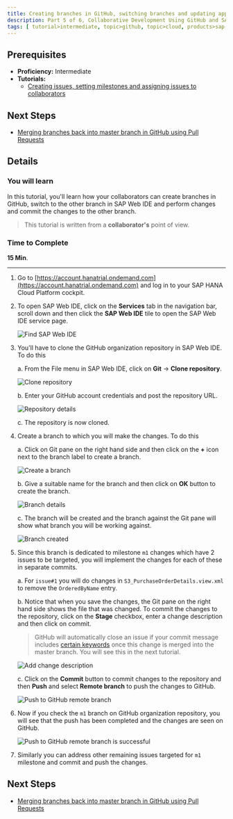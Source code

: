 ```yaml
---
title: Creating branches in GitHub, switching branches and updating application in different branch in SAP Web IDE
description: Part 5 of 6, Collaborative Development Using GitHub and SAP Web IDE
tags: [ tutorial>intermediate, topic>github, topic>cloud, products>sap-hana, products>sap-web-ide, products>sap-hana-cloud-platform ]
---
```

## Prerequisites  
 - **Proficiency:** Intermediate
 - **Tutorials:** 
    - [Creating issues, setting milestones and assigning issues to collaborators](http://www.sap.com/developer/tutorials/webide-github-issues-milestones.html)

## Next Steps
- [Merging branches back into master branch in GitHub using Pull Requests](http://www.sap.com/developer/tutorials/webide-github-merge-pull-request.html)

## Details
### You will learn  
In this tutorial, you'll learn how your collaborators can create branches in GitHub, switch to the other branch in SAP Web IDE and perform changes and commit the changes to the other branch. 

> This tutorial is written from a **collaborator's** point of view.


### Time to Complete
**15 Min**.

---

1. Go to [https://account.hanatrial.ondemand.com](https://account.hanatrial.ondemand.com) and log in to your SAP HANA Cloud Platform cockpit.

2. To open SAP Web IDE, click on the **Services** tab in the navigation bar, scroll down and then click the **SAP Web IDE** tile to open the SAP Web IDE service page.

    ![Find SAP Web IDE](p5_2.png)

3. You'll have to clone the GitHub organization repository in SAP Web IDE. To do this
 
    a. From the File menu in SAP Web IDE, click on **Git** &rarr; **Clone repository**.
    
    ![Clone repository](p5_3a.png)

    b. Enter your GitHub account credentials and post the repository URL.

    ![Repository details](p5_3b.png)

    c. The repository is now cloned.

4. Create a branch to which you will make the changes. To do this

    a. Click on Git pane on the right hand side and then click on the **+** icon next to the branch label to create a branch.

    ![Create a branch](p5_4a.png)

    b. Give a suitable name for the branch and then click on **OK** button to create the branch.

    ![Branch details](p5_4b.png)

    c. The branch will be created and the branch against the Git pane will show what branch you will be working against.

    ![Branch created](p5_4c.png)

5. Since this branch is dedicated to milestone `m1` changes which have 2 issues to be targeted, you will implement the changes for each of these in separate commits. 

    a. For `issue#1` you will do changes in `S3_PurchaseOrderDetails.view.xml` to remove the `OrderedByName` entry.

    b. Notice that when you save the changes, the Git pane on the right hand side shows the file that was changed. To commit the changes to the repository, click on the **Stage** checkbox, enter a change description and then click on commit. 
    
    > GitHub will automatically close an issue if your commit message includes [certain keywords](https://help.github.com/articles/closing-issues-via-commit-messages/) once this change is merged into the master branch. You will see this in the next tutorial.


    ![Add change description](p5_5b.png)

    c. Click on the **Commit** button to commit changes to the repository and then **Push** and select **Remote branch** to push the changes to GitHub. 


    ![Push to GitHub remote branch](p5_5c.png)
 
6. Now if you check the `m1` branch on GitHub organization repository, you will see that the push has been completed and the changes are seen on GitHub.

    ![Push to GitHub remote branch is successful](p5_6.png)

7. Similarly you can address other remaining issues targeted for `m1` milestone and commit and push the changes.


## Next Steps
 - [Merging branches back into master branch in GitHub using Pull Requests](http://www.sap.com/developer/tutorials/webide-github-merge-pull-request.html)